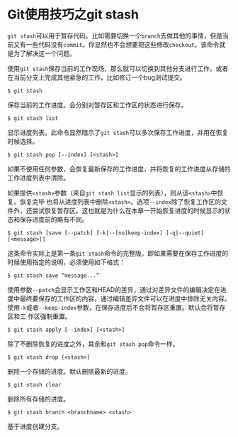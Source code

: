 # Git使用技巧之git stash

`git stash`可以用于暂存代码。比如需要切换一个`branch`去做其他的事情，但是当前又有一些代码没有`commit`。你显然也不会想要把这些修改`checkout`。该命令就是为了解决这一个问题。

使用`git stash`保存当前的工作现场，那么就可以切换到其他分支进行工作，或者在当前分支上完成其他紧急的工作，比如修订一个bug测试提交。
```
$ git stash
```
保存当前的工作进度。会分别对暂存区和工作区的状态进行保存。
```
$ git stash list
```
显示进度列表。此命令显然暗示了`git stash`可以多次保存工作进度，并用在恢复时候选择。
```
$ git stash pop [--index] [<stash>]
```
如果不使用任何参数，会恢复最新保存的工作进度，并将恢复的工作进度从存储的工作进度列表中清除。

如果提供`<stash>`参数（来自`git stash list`显示的列表），则从该`<stash>`中恢复。恢复完毕 也将从进度列表中删除`<stash>`。选项`--index`除了恢复工作区的文件外，还尝试恢复暂存区。这也就是为什么在本章一开始恢复进度的时候显示的状态和保存进度前的略有不同。
```
$ git stash [save [--patch] [-k|--[no]keep-index] [-q|--quiet] [<message>]]
```
这条命令实际上是第一条`git stash`命令的完整版。即如果需要在保存工作进度的时候使用指定的说明，必须使用如下格式：
```
$ git stash save “message...”
```
使用参数`--patch`会显示工作区和HEAD的差异，通过对差异文件的编辑决定在进度中最终要保存的工作区的内容，通过编辑差异文件可以在进度中排除无关内容。使用`-k`或者`--keep-index`参数，在保存进度后不会将暂存区重置。默认会将暂存区和工  作区强制重置。
```
$ git stash apply [--index] [<stash>]
```
除了不删除恢复的进度之外，其余和`git stash pop`命令一样。
```
$ git stash drop [<stash>]
```
删除一个存储的进度。默认删除最新的进度。
```
$ git stash clear
```
删除所有存储的进度。
```
$ git stash branch <branchname> <stash>
```
基于进度创建分支。